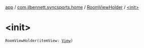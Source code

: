 [app](../../index.md) / [com.jlbennett.syncsports.home](../index.md) / [RoomViewHolder](index.md) / [&lt;init&gt;](./-init-.md)

# &lt;init&gt;

`RoomViewHolder(itemView: `[`View`](https://developer.android.com/reference/android/view/View.html)`)`